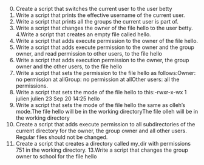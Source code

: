 0. Create a script that switches the current user to the user betty
1. Write a script that prints the effective username of the current user.
2. Write a script that prints all the groups the current user is part of.
3. Write a script that changes the owner of the file hello to the user betty.
4.Write a script that creates an empty file called hello.
5. Write a script that adds execute permission to the owner of the file hello.
6. Write a script that adds execute permission to the owner and the group owner, and read permission to other users, to the file hello
7. Write a script that adds execution permission to the owner, the group owner and the other users, to the file hello
8. Write a script that sets the permission to the file hello as follows:Owner: no permission at allGroup: no permission at allOther users: all the permissions.
9. Write a script that sets the mode of the file hello to this:-rwxr-x-wx 1 julien julien 23 Sep 20 14:25 hello
10. Write a script that sets the mode of the file hello the same as olleh’s mode.The file hello will be in the working directoryThe file olleh will be in the working directory
11. Create a script that adds execute permission to all subdirectories of the current directory for the owner, the group owner and all other users. Regular files should not be changed.
12. Create a script that creates a directory called my_dir with permissions 751 in the working directory.
13.Write a script that changes the group owner to school for the file hello
